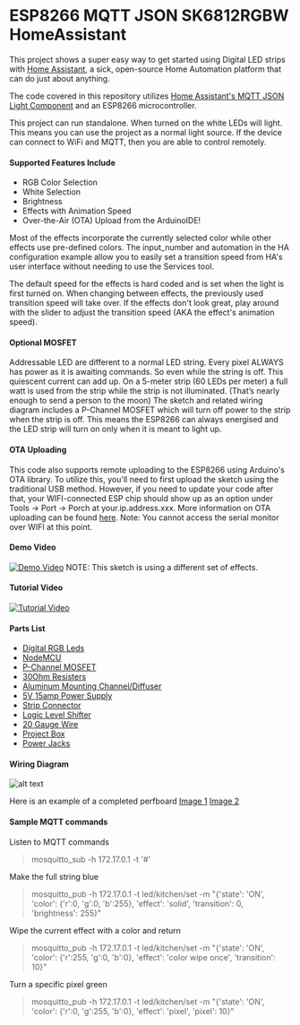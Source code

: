 # ESP8266 MQTT JSON SK6812RGBW HomeAssistant

This project shows a super easy way to get started using Digital LED strips with [Home Assistant](https://home-assistant.io/), a sick, open-source Home Automation platform that can do just about anything. 

The code covered in this repository utilizes [Home Assistant's MQTT JSON Light Component](https://home-assistant.io/components/light.mqtt_json/) and an ESP8266 microcontroller. 

This project can run standalone. When turned on the white LEDs will light.  This means you can use the project as a normal light source. If the device can connect to WiFi and MQTT, then you are able to control remotely.


#### Supported Features Include
- RGB Color Selection
- White Selection
- Brightness 
- Effects with Animation Speed
- Over-the-Air (OTA) Upload from the ArduinoIDE!

Most of the effects incorporate the currently selected color while other effects use pre-defined colors. The input_number and automation in the HA configuration example allow you to easily set a transition speed from HA's user interface without needing to use the Services tool. 

The default speed for the effects is hard coded and is set when the light is first turned on. When changing between effects, the previously used transition speed will take over. If the effects don't look great, play around with the slider to adjust the transition speed (AKA the effect's animation speed). 

#### Optional MOSFET
Addressable LED are different to a normal LED string. Every pixel ALWAYS has power as it is awaiting commands. So even while the string is off. This quiescent current can add up. On a 5-meter strip (60 LEDs per meter) a full watt is used from the strip while the strip is not illuminated. (That’s nearly enough to send a person to the moon)
The sketch and related wiring diagram includes a P-Channel MOSFET which will turn off power to the strip when the strip is off. This means the ESP8266 can always energised and the LED strip will turn on only when it is meant to light up.


#### OTA Uploading
This code also supports remote uploading to the ESP8266 using Arduino's OTA library. To utilize this, you'll need to first upload the sketch using the traditional USB method. However, if you need to update your code after that, your WIFI-connected ESP chip should show up as an option under Tools -> Port -> Porch at your.ip.address.xxx. More information on OTA uploading can be found [here](http://esp8266.github.io/Arduino/versions/2.0.0/doc/ota_updates/ota_updates.html). Note: You cannot access the serial monitor over WIFI at this point.  


#### Demo Video
[![Demo Video](http://i.imgur.com/cpW2JAX.png)](https://www.youtube.com/watch?v=DQZ4x6Z3678 "Demo - RGB Digital LED Strip controlled using ESP, MQTT, and Home Assistant")
NOTE: This sketch is using a different set of effects.


#### Tutorial Video
[![Tutorial Video](http://i.imgur.com/9UMl8Xo.jpg)](https://www.youtube.com/watch?v=9KI36GTgwuQ "The BEST Digital LED Strip Light Tutorial - DIY, WIFI-Controllable via ESP, MQTT, and Home Assistant")


#### Parts List
- [Digital RGB Leds](https://www.adafruit.com/product/2842)
- [NodeMCU](https://www.amazon.com/HiLetgo-Version-NodeMCU-Internet-Development/dp/B010O1G1ES/)
- [P-Channel MOSFET](http://au.element14.com/vishay/sup53p06-20-e3/mosfet-p-to-220/dp/1684102)
- [30Ohm Resisters](http://au.element14.com/multicomp/mccfr0w4j0331a50/carbon-film-resistor-330-ohm-250mw/dp/1128021)
- [Aluminum Mounting Channel/Diffuser](https://www.amazon.com/gp/product/B00PJSUZSK)
- [5V 15amp Power Supply](https://www.amazon.com/gp/product/B01LATMSGS)
- [Strip Connector](https://www.amazon.com/gp/product/B01E902DY2)
- [Logic Level Shifter](http://au.element14.com/texas-instruments/sn74ahct125n/logic-bus-buffer-tri-st-qd-14dip/dp/1749628)
- [20 Gauge Wire](https://www.amazon.com/gp/product/B009VCZ4V8)
- [Project Box](https://www.amazon.com/BUD-Industries-NBF-32016-Plastic-Economy/dp/B005UPANU2)
- [Power Jacks](https://www.amazon.com/E-outstanding-Power-Female-5-5mm-Adapter/dp/B011YKCK5M)


#### Wiring Diagram
![alt text](https://github.com/DotNetDann/ESP8266-MQTT-JSON-SK6812RGBW-HomeAssistant/blob/master/Wiring%20Diagram.png?raw=true "Wiring Diagram")

Here is an example of a completed perfboard [Image 1](https://github.com/DotNetDann/ESP8266-MQTT-JSON-SK6812RGBW-HomeAssistant/blob/master/PerfBoard1.jpg?raw=true)  [Image 2](https://github.com/DotNetDann/ESP8266-MQTT-JSON-SK6812RGBW-HomeAssistant/blob/master/PerfBoard2.jpg?raw=true)


#### Sample MQTT commands
Listen to MQTT commands
> mosquitto_sub -h 172.17.0.1 -t '#'

Make the full string blue
> mosquitto_pub -h 172.17.0.1 -t led/kitchen/set -m "{'state': 'ON', 'color': {'r':0, 'g':0, 'b':255}, 'effect': 'solid', 'transition': 0, 'brightness': 255}"

Wipe the current effect with a color and return
> mosquitto_pub -h 172.17.0.1 -t led/kitchen/set -m "{'state': 'ON', 'color': {'r':255, 'g':0, 'b':0}, 'effect': 'color wipe once', 'transition': 10}"

Turn a specific pixel green
> mosquitto_pub -h 172.17.0.1 -t led/kitchen/set -m "{'state': 'ON', 'color': {'r':0, 'g':255, 'b':0}, 'effect': 'pixel', 'pixel': 10}"
